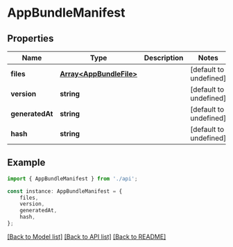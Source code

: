 # AppBundleManifest


## Properties

Name | Type | Description | Notes
------------ | ------------- | ------------- | -------------
**files** | [**Array&lt;AppBundleFile&gt;**](AppBundleFile.md) |  | [default to undefined]
**version** | **string** |  | [default to undefined]
**generatedAt** | **string** |  | [default to undefined]
**hash** | **string** |  | [default to undefined]

## Example

```typescript
import { AppBundleManifest } from './api';

const instance: AppBundleManifest = {
    files,
    version,
    generatedAt,
    hash,
};
```

[[Back to Model list]](../README.md#documentation-for-models) [[Back to API list]](../README.md#documentation-for-api-endpoints) [[Back to README]](../README.md)
